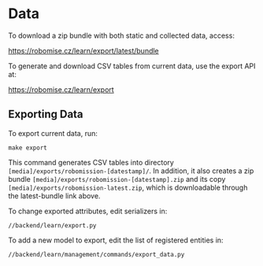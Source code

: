 # Data

To download a zip bundle with both static and collected data, access:

<https://robomise.cz/learn/export/latest/bundle>

To generate and download CSV tables from current data, use the export API at:

<https://robomise.cz/learn/export>

## Exporting Data

To export current data, run:
```
make export
```
This command generates CSV tables into directory `[media]/exports/robomission-[datestamp]/`.
In addition, it also creates a zip bundle `[media]/exports/robomission-[datestamp].zip`
and its copy `[media]/exports/robomission-latest.zip`,
which is downloadable through the latest-bundle link above.

To change exported attributes, edit serializers in:
```
//backend/learn/export.py
```

To add a new model to export, edit the list of registered entities in:
```
//backend/learn/management/commands/export_data.py
```
